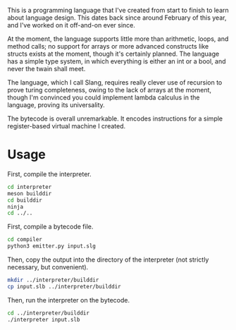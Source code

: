 This is a programming language that I've created from start to finish to learn
about language design. This dates back since around February of this year, and
I've worked on it off-and-on ever since.

At the moment, the language supports little more than arithmetic, loops, and
method calls; no support for arrays or more advanced constructs like structs
exists at the moment, though it's certainly planned. The language has a simple
type system, in which everything is either an int or a bool, and never the twain
shall meet.

The language, which I call Slang, requires really clever use of recursion to
prove turing completeness, owing to the lack of arrays at the moment, though I'm
convinced you could implement lambda calculus in the language, proving its
universality.

The bytecode is overall unremarkable. It encodes instructions for a simple
register-based virtual machine I created.

# Usage

First, compile the interpreter.

~~~sh
cd interpreter
meson builddir
cd builddir
ninja
cd ../..
~~~

First, compile a bytecode file.

~~~sh
cd compiler
python3 emitter.py input.slg
~~~

Then, copy the output into the directory of the interpreter (not strictly
necessary, but convenient).

~~~sh
mkdir ../interpreter/builddir
cp input.slb ../interpreter/builddir
~~~

Then, run the interpreter on the bytecode.

~~~sh
cd ../interpreter/builddir
./interpreter input.slb
~~~

